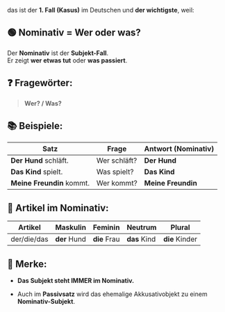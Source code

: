 das ist der **1. Fall (Kasus)** im Deutschen und **der wichtigste**, weil:

## 🟢 **Nominativ = Wer oder was?**

Der **Nominativ** ist der **Subjekt-Fall**.  
Er zeigt **wer etwas tut** oder **was passiert**.


## ❓ **Fragewörter:**

> **Wer? / Was?**


## 📚 **Beispiele:**

| Satz                      | Frage        | Antwort (Nominativ) |
| ------------------------- | ------------ | ------------------- |
| **Der Hund** schläft.     | Wer schläft? | **Der Hund**        |
| **Das Kind** spielt.      | Was spielt?  | **Das Kind**        |
| **Meine Freundin** kommt. | Wer kommt?   | **Meine Freundin**  |

## 🧠 **Artikel im Nominativ:**

| Artikel     | Maskulin     | Feminin      | Neutrum      | Plural         |
| ----------- | ------------ | ------------ | ------------ | -------------- |
| der/die/das | **der** Hund | **die** Frau | **das** Kind | **die** Kinder |

## 📝 Merke:

- **Das Subjekt steht IMMER im Nominativ.**
    
- Auch im **Passivsatz** wird das ehemalige Akkusativobjekt zu einem **Nominativ-Subjekt**.
